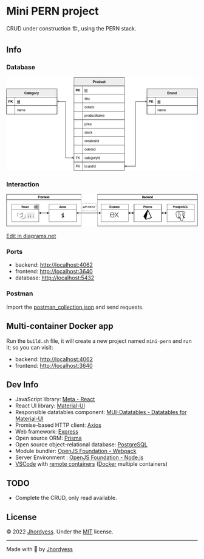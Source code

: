 # Mini PERN project

CRUD under construction 🏗, using the PERN stack.

## Info

### Database

![Logical model](/build/database/logical_model.drawio.png)

### Interaction

![Interaction](/interaction.drawio.png)

<a href="https://app.diagrams.net/#Uhttps%3A%2F%2Fgithub.com%2Fjhordyess%2Fmini-pern%2Fraw%2Fmain%2Finteraction.drawio.png" target="_blank">Edit in diagrams.net</a>

### Ports

- backend: <http://localhost:4062>
- frontend: <http://localhost:3640>
- database: <http://localhost:5432>

### Postman

Import the [postman_collection.json](/postman_collection.json) and send requests.

## Multi-container Docker app

Run the `build.sh` file, it will create a new project named `mini-pern` and run it; so you can visit:

- backend: <http://localhost:4062>
- frontend: <http://localhost:3640>

## Dev Info

- JavaScript library: [Meta - React](https://reactjs.org/)
- React UI library: [Material-UI](https://mui.com/)
- Responsible datatables component: [MUI-Datatables - Datatables for Material-UI](https://github.com/gregnb/mui-datatables)
- Promise-based HTTP client: [Axios](https://axios-http.com/)
- Web framework: [Express](http://expressjs.com/)
- Open source ORM: [Prisma](https://www.prisma.io/)
- Open source object-relational database: [PostgreSQL](https://www.postgresql.org/)
- Module bundler: [OpenJS Foundation - Webpack](https://webpack.js.org/)
- Server Environment : [OpenJS Foundation - Node.js](https://nodejs.org/)
- [VSCode](https://code.visualstudio.com/) with [remote containers](https://code.visualstudio.com/docs/remote/containers) ([Docker](https://www.docker.com/) multiple containers)

## TODO

- Complete the CRUD, only read available.

## License

© 2022 [Jhordyess](https://github.com/jhordyess). Under the [MIT](https://choosealicense.com/licenses/mit/) license.

---

Made with 💪 by [Jhordyess](https://www.jhordyess.com/)
